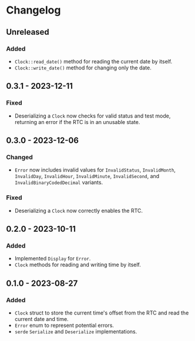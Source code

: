 # Changelog

## Unreleased
### Added
- `Clock::read_date()` method for reading the current date by itself.
- `Clock::write_date()` method for changing only the date.

## 0.3.1 - 2023-12-11
### Fixed
- Deserializing a `Clock` now checks for valid status and test mode, returning an error if the RTC is in an unusable state.

## 0.3.0 - 2023-12-06
### Changed
- `Error` now includes invalid values for `InvalidStatus`, `InvalidMonth`, `InvalidDay`, `InvalidHour`, `InvalidMinute`, `InvalidSecond`, and `InvalidBinaryCodedDecimal` variants.
### Fixed
- Deserializing a `Clock` now correctly enables the RTC.

## 0.2.0 - 2023-10-11
### Added
- Implemented `Display` for `Error`.
- `Clock` methods for reading and writing time by itself. 

## 0.1.0 - 2023-08-27
### Added
- `Clock` struct to store the current time's offset from the RTC and read the current date and time.
- `Error` enum to represent potential errors.
- `serde` `Serialize` and `Deserialize` implementations.
